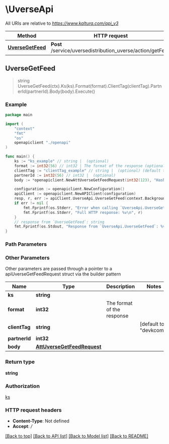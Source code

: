 # \UverseApi

All URIs are relative to *https://www.kaltura.com/api_v3*

Method | HTTP request | Description
------------- | ------------- | -------------
[**UverseGetFeed**](UverseApi.md#UverseGetFeed) | **Post** /service/uversedistribution_uverse/action/getFeed | 



## UverseGetFeed

> string UverseGetFeed(ctx).Ks(ks).Format(format).ClientTag(clientTag).PartnerId(partnerId).Body(body).Execute()



### Example

```go
package main

import (
    "context"
    "fmt"
    "os"
    openapiclient "./openapi"
)

func main() {
    ks := "ks_example" // string |  (optional)
    format := int32(56) // int32 | The format of the response (optional)
    clientTag := "clientTag_example" // string |  (optional) (default to "devkcom")
    partnerId := int32(56) // int32 |  (optional)
    body := *openapiclient.NewAttUverseGetFeedRequest(int32(123), "Hash_example") // AttUverseGetFeedRequest |  (optional)

    configuration := openapiclient.NewConfiguration()
    apiClient := openapiclient.NewAPIClient(configuration)
    resp, r, err := apiClient.UverseApi.UverseGetFeed(context.Background()).Ks(ks).Format(format).ClientTag(clientTag).PartnerId(partnerId).Body(body).Execute()
    if err != nil {
        fmt.Fprintf(os.Stderr, "Error when calling `UverseApi.UverseGetFeed``: %v\n", err)
        fmt.Fprintf(os.Stderr, "Full HTTP response: %v\n", r)
    }
    // response from `UverseGetFeed`: string
    fmt.Fprintf(os.Stdout, "Response from `UverseApi.UverseGetFeed`: %v\n", resp)
}
```

### Path Parameters



### Other Parameters

Other parameters are passed through a pointer to a apiUverseGetFeedRequest struct via the builder pattern


Name | Type | Description  | Notes
------------- | ------------- | ------------- | -------------
 **ks** | **string** |  | 
 **format** | **int32** | The format of the response | 
 **clientTag** | **string** |  | [default to &quot;devkcom&quot;]
 **partnerId** | **int32** |  | 
 **body** | [**AttUverseGetFeedRequest**](AttUverseGetFeedRequest.md) |  | 

### Return type

**string**

### Authorization

[ks](../README.md#ks)

### HTTP request headers

- **Content-Type**: Not defined
- **Accept**: */*

[[Back to top]](#) [[Back to API list]](../README.md#documentation-for-api-endpoints)
[[Back to Model list]](../README.md#documentation-for-models)
[[Back to README]](../README.md)

